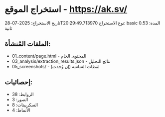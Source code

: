 # استخراج الموقع - https://ak.sv/

تاريخ الاستخراج: 2025-07-28T20:29:49.713970
نوع الاستخراج: basic
المدة: 0.53 ثانية

## الملفات المُنشأة:
- 01_content/page.html - المحتوى الخام
- 03_analysis/extraction_results.json - نتائج التحليل
- 05_screenshots/ - لقطات الشاشة (إن وُجدت)

## إحصائيات:
- الروابط: 38
- الصور: 3
- السكريبتات: 8
- الأنماط: 4
